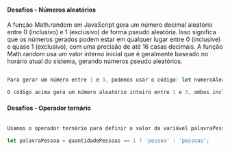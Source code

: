 #### Desafios - Números aleatórios

A função Math.random em JavaScript gera um número decimal aleatório entre 0 (inclusivo) e 1 (exclusivo) de forma pseudo aleatória. Isso significa que os números gerados podem estar em qualquer lugar entre 0 (inclusive) e quase 1 (exclusivo), com uma precisão de até 16 casas decimais. A função Math.random usa um valor interno inicial que é geralmente baseado no horário atual do sistema, gerando números pseudo aleatórios.

```js

Para gerar um número entre 1 e 3, podemos usar o código: let numeroAleatorio1a3 = parseInt(Math.random() * 3) + 1;

O código acima gera um número aleatório inteiro entre 1 e 3, ambos inclusivos. Portanto, os números possíveis que podem ser gerados por esse código são: 1, 2 e 3.


```

#### Desafios - Operador ternário

```js

Usamos o operador ternário para definir o valor da variável palavraPessoa. Se quantidadePessoas for igual a 1, palavraPessoa recebe o valor "pessoa", caso contrário, recebe o valor "pessoas".

let palavraPessoa = quantidadePessoas == 1 ? 'pessoa' : 'pessoas';

```
